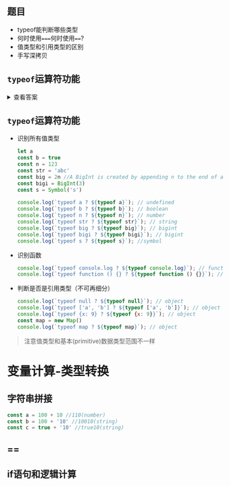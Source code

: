 ## 题目
- typeof能判断哪些类型
- 何时使用`===`何时使用`==`?
- 值类型和引用类型的区别
- 手写深拷贝

## `typeof`运算符功能
<details>
<summary>查看答案</summary>

- 识别所有值类型
- 识别函数
- 判断是否是引用类型（不可再细分）
</details>

## `typeof`运算符功能
- 识别所有值类型
  ```javascript
  let a
  const b = true
  const n = 123
  const str = 'abc'
  const big = 2n //A BigInt is created by appending n to the end of an integer or by calling the constructor.
  const bigi = BigInt(3)
  const s = Symbol('s')
	
  console.log(`typeof a ? ${typeof a}`); // undefined
  console.log(`typeof b ? ${typeof b}`); // boolean
  console.log(`typeof n ? ${typeof n}`); // number
  console.log(`typeof str ? ${typeof str}`); // string
  console.log(`typeof big ? ${typeof big}`); // bigint
  console.log(`typeof bigi ? ${typeof bigi}`); // bigint
  console.log(`typeof s ? ${typeof s}`); //symbol
  ```
- 识别函数
  ```javascript
  console.log(`typeof console.log ? ${typeof console.log}`); // function
  console.log(`typeof function () {} ? ${typeof function () {}}`); // function
  ```
- 判断是否是引用类型（不可再细分）
  ```javascript
  console.log(`typeof null ? ${typeof null}`); // object
  console.log(`typeof ['a', 'b'] ? ${typeof ['a', 'b']}`); // object
  console.log(`typeof {x: 9} ? ${typeof {x: 9}}`); // object
  const map = new Map()
  console.log(`typeof map ? ${typeof map}`); // object
  ```
> 注意值类型和基本(primitive)数据类型范围不一样

# 变量计算-类型转换
## 字符串拼接
```javascript
const a = 100 + 10 //110(number)
const b = 100 + '10' //10010(string)
const c = true + '10' //true10(string)
```
## ==
## if语句和逻辑计算